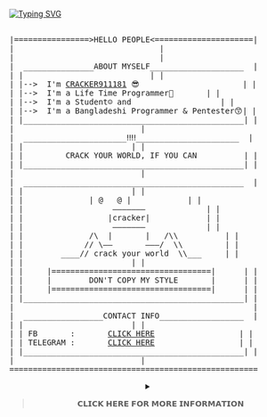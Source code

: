 [![Typing SVG](https://readme-typing-svg.herokuapp.com/?center=true&duration=3000&multiline=false&lines=Welcome+to+my+profile)](https://git.io/typing-svg)

<pre>

|================>HELLO PEOPLE<=====================|
|					            |
|        					    |
|  _______________ABOUT MYSELF____________________  |
| |					          | |
| |-->	I'm <a href="https://t.me/cracker911181">CRACKER911181</a> 😎	     	          | |
| |-->	I'm a Life Time Programmer🎉		  | |
| |-->  I'm a Student☺️ and	                  | |
| |-->  I'm a Bangladeshi Programmer & Pentester😙| |
| |_______________________________________________| |
| 						    |
|  ______________________‼️‼️______________________  |
| |						  | |
| |         CRACK YOUR WORLD, IF YOU CAN          | |
| |_______________________________________________| |
|  						    |
|  _______________________________________________  |
| |						  | |
| |	             | @   @ |			  | |
| |                   ———————			  | |
| |                  |cracker|			  | |
| |                   ———————			  | |
| |              /\  |       |   /\\		  | |
| |             // \——       ———/  \\		  | |
| |        ____// crack your world  \\___	  | |
| |						  | |
| |     |==================================|	  | |
| |     |        DON'T COPY MY STYLE       |	  | |
| |     |==================================|	  | |
| |_______________________________________________| |
|                                                   |
|  _________________CONTACT INFO__________________  |
| |						  | |
| | FB       :       <a href="https://www.facebook.com/cracker911181">CLICK HERE</a>		          | |
| | TELEGRAM :       <a href="https://t.me/cracker911181">CLICK HERE</a>		          | |
| |_______________________________________________| |
|						    |
=====================================================
</pre>

<div align="center">
<details>
	<summary>



> 𝗖𝗟𝗜𝗖𝗞 𝗛𝗘𝗥𝗘 𝗙𝗢𝗥 𝗠𝗢𝗥𝗘 𝗜𝗡𝗙𝗢𝗥𝗠𝗔𝗧𝗜𝗢𝗡

</summary>
	<br>
	<p align="center">
	<img alt = "GitHub Streak Stats" src="https://github-readme-streak-stats.herokuapp.com/?user=cracker911181">  
	<img alt = "GitHub Stats" src="https://github-readme-stats.vercel.app/api?username=cracker911181&show_icons=true&theme=radical">
	<br><br>






> 𝗚𝗜𝗧𝗛𝗨𝗕 𝗔𝗪𝗔𝗥𝗗𝗦

![trophy](https://github-profile-trophy.vercel.app/?username=cracker911181&row=2&column=3)
<br><br>

<b>



> TECNOLOGIES</b>







<img src="https://img.icons8.com/color/30/kali-linux" height="30"/>![Windows](https://img.icons8.com/color/30/windows-10.png)![Linux](https://img.icons8.com/color/30/linux.png)<img src="https://i.top4top.io/p_2100q9x921.png" height="30px"/>
<img src="https://i.top4top.io/p_2100381jm1.png" height="30px"/>
 <br><img src="https://img.shields.io/badge/github%20-%23121011.svg?&style=for-the-badge&logo=github&logoColor=green"/>
<img src="https://img.shields.io/badge/git%20-%23F05033.svg?&style=for-the-badge&logo=git&logoColor=green"/>

<br>



<b>






> LAUNGUAGES



</b>
<br>
<!--
![BASH](https://img.shields.io/badge/-BASH-black?style=flat-square&logo=BASH)
![PYTHON](https://img.shields.io/badge/-PYTHON-black?style=flat-square&logo=PYTHON)
-->

<!--
<img src="https://img.shields.io/badge/python%20-%2314354C.svg?&style=for-the-badge&logo=python&logoColor=white"/>
<img src="https://img.shields.io/badge/shell%20-%2300599C.svg?&style=for-the-badge&logo=shellogoColor=white"/>
<img src="https://img.shields.io/badge/c%20-%23239120.svg?&style=for-the-badge&logo=c&logoColor=white"/>
-->

<img src="https://c.top4top.io/p_2102fowu61.png" height="30px" />
<img src="https://b.top4top.io/p_21009ftxj1.png" height="30px"/>
<img src="https://b.top4top.io/p_2100mi4ha1.png" height="30px"/>
<br>
<img src="https://g.top4top.io/p_21009pdlh1.png" height="30px"/>
<img src="https://j.top4top.io/p_2100jibvz1.png" height="30px"/>



<br><br>

<a href="https://github.com/cracker911181/Cracker-Tool"><img title="CRACKER-TOOL" src="https://github-readme-stats.vercel.app/api/pin/?username=cracker911181&repo=CRACKER-TOOL&theme=redical"></a>


<br>
<b>


> PROFILE VISITORS

</b>





<img src="https://profile-counter.glitch.me/{cracker911181}/count.svg"/>


 <br><b>🤩 Thank You 🤩</b>

</div>


